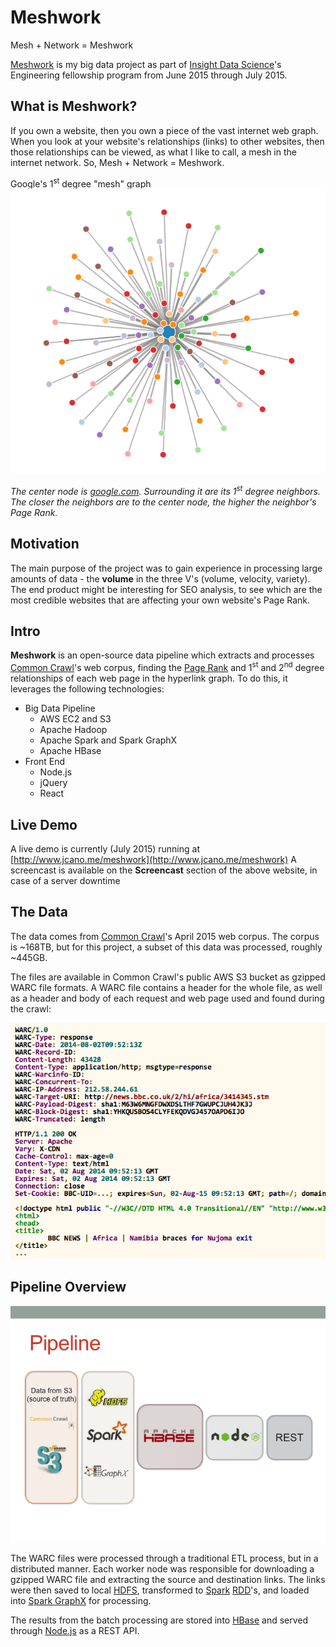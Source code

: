 Meshwork
=======
Mesh + Network = Meshwork

[Meshwork](http://jcano.me/meshwork) is my big data project as part of [Insight Data Science](http://insightdataengineering.com/)'s Engineering fellowship program from June 2015 through July 2015.

## What is Meshwork?
If you own a website, then you own a piece of the vast internet web graph. When you look at your website's relationships (links) to other websites, then those relationships can be viewed, as what I like to call, a mesh in the internet network. So, Mesh + Network = Meshwork.

Google's 1<sup>st</sup> degree "mesh" graph
![google-mesh](github/images/meshgraph.png)

*The center node is [google.com](http://www.google.com). Surrounding it are its 1<sup>st</sup> degree neighbors. The closer the neighbors are to the center node, the higher the neighbor's Page Rank.*

## Motivation
The main purpose of the project was to gain experience in processing large amounts of data - the **volume** in the three V's (volume, velocity, variety).
The end product might be interesting for SEO analysis, to see which are the most credible websites that are affecting your own website's Page Rank.

## Intro
**Meshwork** is an open-source data pipeline which extracts and processes [Common Crawl](http://commoncrawl.org)'s web corpus, finding the [Page Rank](http://ilpubs.stanford.edu:8090/422/1/1999-66.pdf) and 1<sup>st</sup> and 2<sup>nd</sup> degree relationships of each web page in the hyperlink graph. To do this, it leverages the following technologies:

- Big Data Pipeline
    - AWS EC2 and S3
    - Apache Hadoop
    - Apache Spark and Spark GraphX
    - Apache HBase
- Front End
    - Node.js
    - jQuery
    - React

## Live Demo
A live demo is currently (July 2015) running at [http://www.jcano.me/meshwork](http://www.jcano.me/meshwork)
A screencast is available on the **Screencast** section of the above website, in case of a server downtime

## The Data
The data comes from [Common Crawl](http://commoncrawl.org)'s April 2015 web corpus. The corpus is ~168TB, but for this project, a subset of this data was processed, roughly ~445GB.

The files are available in Common Crawl's public AWS S3 bucket as gzipped WARC file formats. A WARC file contains a header for the whole file, as well as a header and body of each request and web page used and found during the crawl:

![warc-file](github/images/warc-file.png)

## Pipeline Overview
![pipline](github/images/pipeline.png)

The WARC files were processed through a traditional ETL process, but in a distributed manner. Each worker node was responsible for downloading a gzipped WARC file and extracting the source and destination links. The links were then saved to local [HDFS](http://hadoop.apache.org), transformed to [Spark](https://spark.apache.org) [RDD](https://www.cs.berkeley.edu/~matei/papers/2012/nsdi_spark.pdf)'s, and loaded into [Spark GraphX](https://spark.apache.org/graphx/) for processing.

The results from the batch processing are stored into [HBase](https://hbase.apache.org) and served through [Node.js](https://nodejs.org) as a REST API.